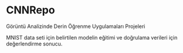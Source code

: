 # CNNRepo
Görüntü Analizinde Derin Öğrenme Uygulamaları Projeleri

MNIST data seti için belirtilen modelin eğitimi ve doğrulama verileri için değerlendirme sonucu.
